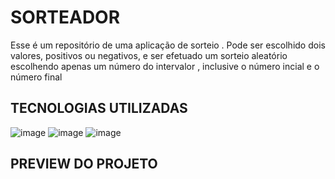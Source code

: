 <h1>SORTEADOR</h1>

<p>Esse é um  repositório  de uma aplicação de sorteio .
Pode ser escolhido dois valores, positivos ou negativos, e ser efetuado um sorteio aleatório escolhendo apenas um número do intervalor , inclusive o número incial e o número final</p>

<h2>TECNOLOGIAS UTILIZADAS</h2>

 ![image](https://github.com/user-attachments/assets/97db6d5d-c510-4ed6-860d-49df2b650f8b)  ![image](https://github.com/user-attachments/assets/884dbbd7-2d3e-4bb2-8a95-e2e6c47a303d)
  ![image](https://github.com/user-attachments/assets/cc5ff111-d436-44ab-a52c-429dc8b962e8) 


<h2>PREVIEW DO PROJETO</h2>



